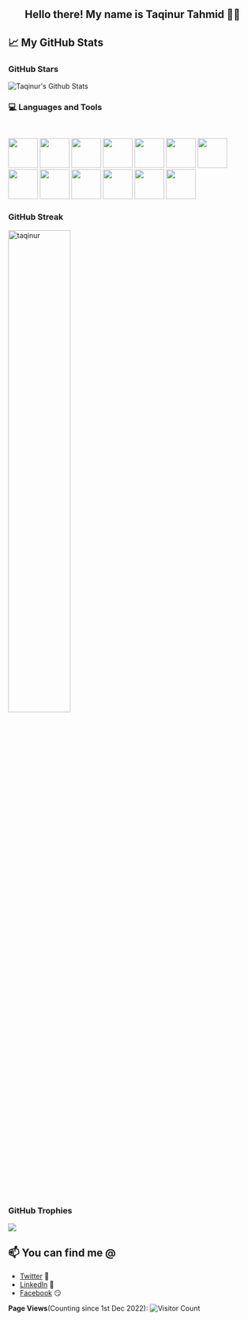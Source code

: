 <h2 align="center">Hello there! My name is Taqinur Tahmid 👋🤓</h2>


## 📈 My GitHub Stats
### GitHub Stars

![Taqinur's Github Stats](https://github-readme-stats.vercel.app/api?username=taqinur&show_icons=true&theme=radical)

### :computer: Languages and Tools
<br/>
<p align="left">
<img  width=60 text=white src="https://user-images.githubusercontent.com/25181517/117447155-6a868a00-af3d-11eb-9cfe-245df15c9f3f.png"/>
<img  width=60 text=white src="https://user-images.githubusercontent.com/25181517/183897015-94a058a6-b86e-4e42-a37f-bf92061753e5.png"/>
<img  width=60 text=white src="https://user-images.githubusercontent.com/25181517/192158954-f88b5814-d510-4564-b285-dff7d6400dad.png"/>
<img  width=60 text=white src="https://user-images.githubusercontent.com/25181517/183898674-75a4a1b1-f960-4ea9-abcb-637170a00a75.png"/>
<img  width=60 text=white src="https://user-images.githubusercontent.com/25181517/202896760-337261ed-ee92-4979-84c4-d4b829c7355d.png"/>
<img  width=60 text=white src="https://user-images.githubusercontent.com/25181517/183898054-b3d693d4-dafb-4808-a509-bab54cf5de34.png"/>
<img  width=60 text=white src="https://user-images.githubusercontent.com/25181517/183859966-a3462d8d-1bc7-4880-b353-e2cbed900ed6.png"/>
<img  width=60 text=white src="https://user-images.githubusercontent.com/25181517/182884177-d48a8579-2cd0-447a-b9a6-ffc7cb02560e.png"/>
<img  width=60 text=white src="https://user-images.githubusercontent.com/25181517/189716855-2c69ca7a-5149-4647-936d-780610911353.png"/>
  <img  width=60 text=white src="https://user-images.githubusercontent.com/25181517/192108372-f71d70ac-7ae6-4c0d-8395-51d8870c2ef0.png"/>
  <img  width=60 text=white src="https://user-images.githubusercontent.com/25181517/192108374-8da61ba1-99ec-41d7-80b8-fb2f7c0a4948.png"/>
  <img  width=60 text=white src="https://user-images.githubusercontent.com/25181517/192108375-268c35e6-ab26-44b2-88bf-e3121a4e5083.png"/>
   <img  width=60 text=white src="https://user-images.githubusercontent.com/25181517/192108891-d86b6220-e232-423a-bf5f-90903e6887c3.png"/>
</p>

### GitHub Streak

<img width="50%" src="https://github-readme-streak-stats.herokuapp.com/?user=taqinur&theme=highcontrast&hide_border=true" alt="taqinur" />

<!-- ### Activity Trends

![GitHub Activity Graph](https://activity-graph.herokuapp.com/graph?username=taqinur&theme=dracula&hide_border=true) -->

### GitHub Trophies

<img src="https://github-profile-trophy.vercel.app/?username=taqinur&theme=juicyfresh&no-bg=true" />


## 📫 You can find me @
<!-- YOU-CAN-FIND-ME:START -->
- [Twitter](https://twitter.com/TaqinurT) 🐤
- [LinkedIn](https://www.linkedin.com/in/taqinur-tahmid/) 💼
- [Facebook](https://www.facebook.com/TaqinurTahmid/) 😏
<!-- YOU-CAN-FIND-ME:END -->

**Page Views**(Counting since 1st Dec 2022): ![Visitor Count](https://profile-counter.glitch.me/taqinur/count.svg)

<!---
taqinur/taqinur is a ✨ special ✨ repository because its `README.md` (this file) appears on your GitHub profile.
You can click the Preview link to take a look at your changes.
For details: (https://github.com/anuraghazra/github-readme-stats)
--->
